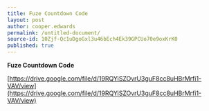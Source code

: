 ```yaml
---
title: Fuze Countdown Code
layout: post
author: cooper.edwards
permalink: /untitled-document/
source-id: 10Zjf-Qc1uDgoGxl3u46bEch4Ek39GPCUo70e9oxKrK0
published: true
---
```

**Fuze Countdown Code**

[https://drive.google.com/file/d/19RQYiSZOvrU3guF8cc8uHBrMrfi1-VAV/view](https://drive.google.com/file/d/19RQYiSZOvrU3guF8cc8uHBrMrfi1-VAV/view)

